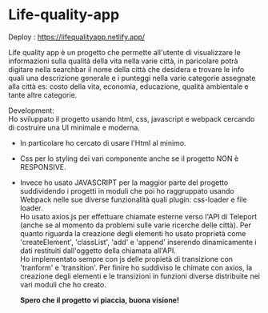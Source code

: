 # Life-quality-app
Deploy : https://lifequalityapp.netlify.app/

Life quality app è un progetto che permette all'utente di visualizzare le informazioni sulla qualità della vita nella varie città, in paricolare potrà digitare nella searchbar il nome della città che desidera e trovare le info quali una descrizione generale e i punteggi nella varie categorie assegnate alla città es: costo della vita, economia, educazione, qualità ambientale e tante altre categorie.

Development: <br/>
Ho sviluppato il progetto usando html, css, javascript e webpack cercando di costruire una UI minimale e moderna.<br/>
- In particolare ho cercato di usare l'Html al minimo.<br/>
- Css per lo styling dei vari componente anche se il progetto NON è RESPONSIVE.<br/>
- Invece ho usato JAVASCRIPT per la maggior parte del progetto suddividendo i progetti in moduli che poi ho raggruppato usando Webpack nelle sue diverse funzionalità quali plugin: css-loader e file loader.<br/>
Ho usato axios.js per effettuare chiamate esterne verso l'API di Teleport (anche se al momento da problemi sulle varie ricerche delle città).
Per quanto riguarda la creazione degli elementi ho usato proprietà come 'createElement', 'classList', 'add' e 'append' inserendo dinamicamente i dati restituiti dall'oggetto della chiamata all'API.<br/>
Ho implementato sempre con js delle propietà di transizione con 'tranform' e 'transition'. Per finire ho suddiviso le chimate con axios, la creazione degli elementi e le transizioni in funzioni diverse distribuite nei vari moduli che ho creato. <br/>

   <strong> Spero che il progetto vi piaccia, buona visione! <strong/>
